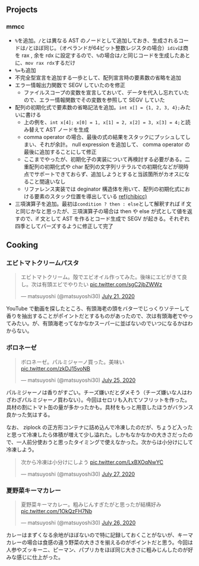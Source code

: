 ## Projects

### mmcc

- `%`を追加。`/`とは異なる AST のノードとして追加しておき、生成されるコードは`/`とほぼ同じ。（オペランドが64ビット整数レジスタの場合）`idiv`は商を rax , 余を rdx に設定するので、`%`の場合は`/`と同じコードを生成したあとに、`mov rax rdx`するだけ
- `%=`も追加
- 不完全型宣言を追加する一歩として、配列宣言時の要素数の省略を追加
- エラー情報出力関数で SEGV していたのを修正
  - ファイルスコープの変数を宣言しておいて、データを代入し忘れていたので、エラー情報関数でその変数を参照して SEGV していた
- 配列の初期化式で要素数の省略記法を追加。`int x[] = {1, 2, 3, 4};`みたいに書ける
  - 上の例を、`int x[4]; x[0] = 1, x[1] = 2, x[2] = 3, x[3] = 4;`と読み替えて AST ノードを生成
  - comma operator の場合、最後の式の結果をスタックにプッシュしてしまい、それが余計。 null expression を追加して、 comma operator の最後に追加することにして修正
  - ここまでやったが、初期化子の実装について再検討する必要がある。二重配列の初期化式や char 配列の文字列リテラルでの初期化などが現時点でサポートできておらず、追加しようとすると当該箇所がカオスになること間違いなし
  - リファレンス実装では deginator 構造体を用いて、配列の初期化式における要素のスタック位置を導出している [ref(chibicc)](https://github.com/rui314/chibicc/commit/e1b12f2c3d0e4389f327fcaa7484b5e439d4a716)
- 三項演算子を追加。最初は`condition ? then : else`として解釈すれば if 文と同じかなと思ったが、三項演算子の場合は then や else が式として値を返すので、if 文として AST を作るとコード生成で SEGV が起きる。それぞれ四季としてパーズするように修正して完了

## Cooking

### エビトマトクリームパスタ

<blockquote class="twitter-tweet"><p lang="ja" dir="ltr">エビトマトクリーム。殻でエビオイル作ってみた。後味にエビがきて良し。次は有頭エビでやりたい <a href="https://t.co/sgC2jbZWWz">pic.twitter.com/sgC2jbZWWz</a></p>&mdash; matsuyoshi (@matsuyoshi30) <a href="https://twitter.com/matsuyoshi30/status/1285537538774413312?ref_src=twsrc%5Etfw">July 21, 2020</a></blockquote> <script async src="https://platform.twitter.com/widgets.js" charset="utf-8"></script>

YouTube で動画を探したところ、有頭海老の頭をバターでじっくりソテーして香りを抽出することがポイントだとするものがあったので、次は有頭海老でやってみたい。が、有頭海老ってなかなかスーパーに並ばないのでいつになるかはわからない。

### ボロネーゼ

<blockquote class="twitter-tweet"><p lang="ja" dir="ltr">ボロネーゼ。パルミジャーノ買った。美味い <a href="https://t.co/zkDJ15voNB">pic.twitter.com/zkDJ15voNB</a></p>&mdash; matsuyoshi (@matsuyoshi30) <a href="https://twitter.com/matsuyoshi30/status/1286863050683760641?ref_src=twsrc%5Etfw">July 25, 2020</a></blockquote> <script async src="https://platform.twitter.com/widgets.js" charset="utf-8"></script>

パルミジャーノは香りがすごい。チーズ嫌いだとダメそう（チーズ嫌いな人はわざわざパルミジャーノ買わない）。今回はセロリも入れてソフリットを作った。具材の割にトマト缶の量が多かったかも。具材をもっと用意したほうがバランス良かった気はする。

なお、 ziplock の正方形コンテナに詰め込んで冷凍したのだが、ちょうど入ったと思って冷凍したら体積が増えて少し溢れた。しかもなかなかの大きさだったので、一人前分使おうと思ったタイミングで使えなかった。次からは小分けにして冷凍しよう。

<blockquote class="twitter-tweet"><p lang="ja" dir="ltr">次から冷凍は小分けにしよう <a href="https://t.co/LxBXOqNwYC">pic.twitter.com/LxBXOqNwYC</a></p>&mdash; matsuyoshi (@matsuyoshi30) <a href="https://twitter.com/matsuyoshi30/status/1287714184210165763?ref_src=twsrc%5Etfw">July 27, 2020</a></blockquote> <script async src="https://platform.twitter.com/widgets.js" charset="utf-8"></script>

### 夏野菜キーマカレー

<blockquote class="twitter-tweet"><p lang="ja" dir="ltr">夏野菜キーマカレー。粗みじんすぎたがと思ったが結構好み <a href="https://t.co/1OkQzFH7Nb">pic.twitter.com/1OkQzFH7Nb</a></p>&mdash; matsuyoshi (@matsuyoshi30) <a href="https://twitter.com/matsuyoshi30/status/1287364254392135680?ref_src=twsrc%5Etfw">July 26, 2020</a></blockquote> <script async src="https://platform.twitter.com/widgets.js" charset="utf-8"></script>

カレーはまずくなる余地がほぼないので特に記録しておくことがないが、キーマカレーの場合は食感の違う野菜の大きさを揃えるのがポイントだと思う。今回は人参やズッキーニ、ピーマン、パプリカをほぼ同じ大きさに粗みじんしたのが好みな感じに仕上がった。
